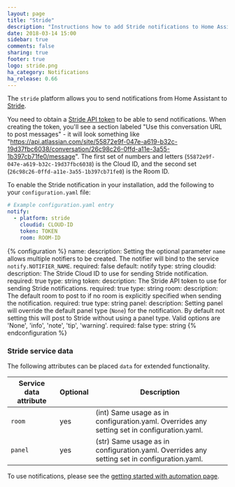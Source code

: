 ```yaml
---
layout: page
title: "Stride"
description: "Instructions how to add Stride notifications to Home Assistant."
date: 2018-03-14 15:00
sidebar: true
comments: false
sharing: true
footer: true
logo: stride.png
ha_category: Notifications
ha_release: 0.66
---
```


The `stride` platform allows you to send notifications from Home Assistant to [Stride](https://stride.com/).

You need to obtain a [Stride API token](https://developer.atlassian.com/cloud/stride/security/authentication/#using-room-tokens) to be able to send notifications. When creating the token, you'll see a section labeled "Use this conversation URL to post messages" - it will look something like "https://api.atlassian.com/site/55872e9f-047e-a619-b32c-19d37fbc6038/conversation/26c98c26-0ffd-a11e-3a55-1b397cb71fe0/message". The first set of numbers and letters (`55872e9f-047e-a619-b32c-19d37fbc6038`) is the Cloud ID, and the second set (`26c98c26-0ffd-a11e-3a55-1b397cb71fe0`) is the Room ID.

To enable the Stride notification in your installation, add the following to your `configuration.yaml` file:

```yaml
# Example configuration.yaml entry
notify:
  - platform: stride
    cloudid: CLOUD-ID
    token: TOKEN
    room: ROOM-ID
```

{% configuration %}
name:
  description: Setting the optional parameter `name` allows multiple notifiers to be created. The notifier will bind to the service `notify.NOTIFIER_NAME`.
  required: false
  default: notify
  type: string
cloudid:
  description: The Stride Cloud ID to use for sending Stride notification.
  required: true
  type: string
token:
  description: The Stride API token to use for sending Stride notifications.
  required: true
  type: string
room:
  description: The default room to post to if no room is explicitly specified when sending the notification.
  required: true
  type: string
panel:
  description: Setting panel will override the default panel type (`None`) for the notification. By default not setting this will post to Stride without using a panel type. Valid options are 'None', 'info', 'note', 'tip', 'warning'.
  required: false
  type: string
{% endconfiguration %}

### Stride service data

The following attributes can be placed `data` for extended functionality.

| Service data attribute | Optional | Description |
| ---------------------- | -------- | ----------- |
| `room`                 |      yes | (int) Same usage as in configuration.yaml. Overrides any setting set in configuration.yaml.
| `panel`                |      yes | (str) Same usage as in configuration.yaml. Overrides any setting set in configuration.yaml.

To use notifications, please see the [getting started with automation page](/getting-started/automation/).
